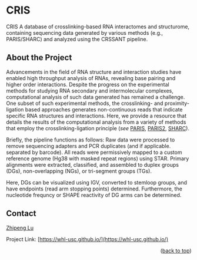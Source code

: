 <div id ="top"></div>

<!-- PROJECT NAME -->
# CRIS
CRIS A database of crosslinking-based RNA interactomes and structurome, containing sequencing data generated by various methods (e.g., PARIS/SHARC) and analyzed using the CRSSANT pipeline.

<!-- ABOUT THE PROJECT -->
## About the Project

Advancements in the field of RNA structure and interaction studies have enabled high throughput analysis of RNAs, revealing base pairing and higher order interactions. Despite the progress on the experimental methods for studying RNA secondary and intermolecular complexes, computational analysis of such data generated has remained a challenge. One subset of such experimental methods, the crosslinking- and proximity-ligation based approaches generates non-continuous reads that indicate specific RNA structures and interactions. Here, we provide a resource that details the results of the computational analysis from a variety of methods that employ the crosslinking-ligation principle (*see* [PARIS](https://pubmed.ncbi.nlm.nih.gov/27180905/), [PARIS2](https://www.nature.com/articles/s41467-021-22552-y), [SHARC](https://www.nature.com/articles/s41467-022-28602-3)). 

Briefly, the pipeline functions as follows: Raw data were processed to remove sequencing adapters and PCR duplicates (and if applicable. separated by barcode). All reads were permissively mapped to a custom reference genome (Hg38 with masked repeat regions) using STAR. Primary alignments were extracted, classified, and assembled to duplex groups (DGs), non-overlapping (NGs), or tri-segment groups (TGs). 

Here, DGs can be visualized using IGV, converted to stemloop groups, and have endpoints (read arm stopping points) determined. Furthermore, the nucleotide frequncy or SHAPE reactivity of DG arms can be determined. 

<!-- CONTACT -->
## Contact

[Zhipeng Lu](https://zhipenglulab.org)

Project Link: [https://whl-usc.github.io/](https://whl-usc.github.io/)

<p align="right">(<a href="#top">back to top</a>)</p>
